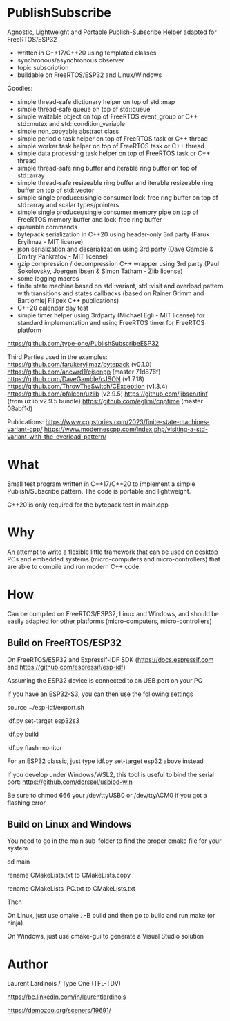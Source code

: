 # PublishSubscribe

Agnostic, Lightweight and Portable Publish-Subscribe Helper adapted for FreeRTOS/ESP32
- written in C++17/C++20 using templated classes
- synchronous/asynchronous observer
- topic subscription
- buildable on FreeRTOS/ESP32 and Linux/Windows

Goodies:
- simple thread-safe dictionary helper on top of std::map
- simple thread-safe queue on top of std::queue
- simple waitable object on top of FreeRTOS event_group or C++ std::mutex and std::condition_variable
- simple non_copyable abstract class
- simple periodic task helper on top of FreeRTOS task or C++ thread
- simple worker task helper on top of FreeRTOS task or C++ thread
- simple data processing task helper on top of FreeRTOS task or C++ thread
- simple thread-safe ring buffer and iterable ring buffer on top of std::array
- simple thread-safe resizeable ring buffer and iterable resizeable ring buffer on top of std::vector
- simple single producer/single consumer lock-free ring buffer on top of std::array and scalar types/pointers
- simple single producer/single consumer memory pipe on top of FreeRTOS memory buffer and lock-free ring buffer
- queuable commands
- bytepack serialization in C++20 using header-only 3rd party (Faruk Eryilmaz - MIT license)
- json serialization and deserialization using 3rd party (Dave Gamble & Dmitry Pankratov - MIT license)
- gzip compression / decompression C++ wrapper using 3rd party (Paul Sokolovsky, Joergen Ibsen & Simon Tatham - Zlib license)
- some logging macros
- finite state machine based on std::variant, std::visit and overload pattern with transitions and states callbacks (based on
  Rainer Grimm and Bartlomiej Filipek C++ publications)
- C++20 calendar day test
- simple timer helper using 3rdparty (Michael Egli - MIT license) for standard implementation and using FreeRTOS timer for FreeRTOS platform

https://github.com/type-one/PublishSubscribeESP32

Third Parties used in the examples:
https://github.com/farukeryilmaz/bytepack (v0.1.0)
https://github.com/ancwrd1/cjsonpp  (master 71d876f)
https://github.com/DaveGamble/cJSON (v1.7.18)
https://github.com/ThrowTheSwitch/CException (v1.3.4)
https://github.com/pfalcon/uzlib  (v2.9.5)
https://github.com/jibsen/tinf    (from uzlib v2.9.5 bundle)
https://github.com/eglimi/cpptime (master 08abf1d)

Publications:
https://www.cppstories.com/2023/finite-state-machines-variant-cpp/
https://www.modernescpp.com/index.php/visiting-a-std-variant-with-the-overload-pattern/

# What

Small test program written in C++17/C++20 to implement a simple Publish/Subscribe pattern. 
The code is portable and lightweight.

C++20 is only required for the bytepack test in main.cpp

# Why

An attempt to write a flexible little framework that can be used on desktop PCs and embedded systems
(micro-computers and micro-controllers) that are able to compile and run modern C++ code.

# How

Can be compiled on FreeRTOS/ESP32, Linux and Windows, and should be easily
adapted for other platforms (micro-computers, micro-controllers)

## Build on FreeRTOS/ESP32

On FreeRTOS/ESP32 and Expressif-IDF SDK (https://docs.espressif.com and https://github.com/espressif/esp-idf)

Assuming the ESP32 device is connected to an USB port on your PC

If you have an ESP32-S3, you can then use the following settings

source ~/esp-idf/export.sh

idf.py set-target esp32s3

idf.py build

idf.py flash monitor

For an ESP32 classic, just type idf.py set-target esp32 above instead 

If you develop under Windows/WSL2, this tool is useful to bind the serial port:
https://github.com/dorssel/usbipd-win

Be sure to chmod 666 your /dev/ttyUSB0 or /dev/ttyACM0 if you got a flashing error 

## Build on Linux and Windows

You need to go in the main sub-folder to find the proper cmake file for your system

cd main

rename CMakeLists.txt to CMakeLists.copy 

rename CMakeLists_PC.txt to CMakeLists.txt

Then 

On Linux, just use cmake . -B build  and then go to build and run make (or ninja)

On Windows, just use cmake-gui to generate a Visual Studio solution

# Author

Laurent Lardinois / Type One (TFL-TDV)

https://be.linkedin.com/in/laurentlardinois

https://demozoo.org/sceners/19691/
